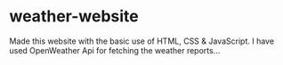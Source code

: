 # weather-website
Made this website with the basic use of HTML, CSS &amp; JavaScript. I have used OpenWeather Api for fetching the weather reports...
